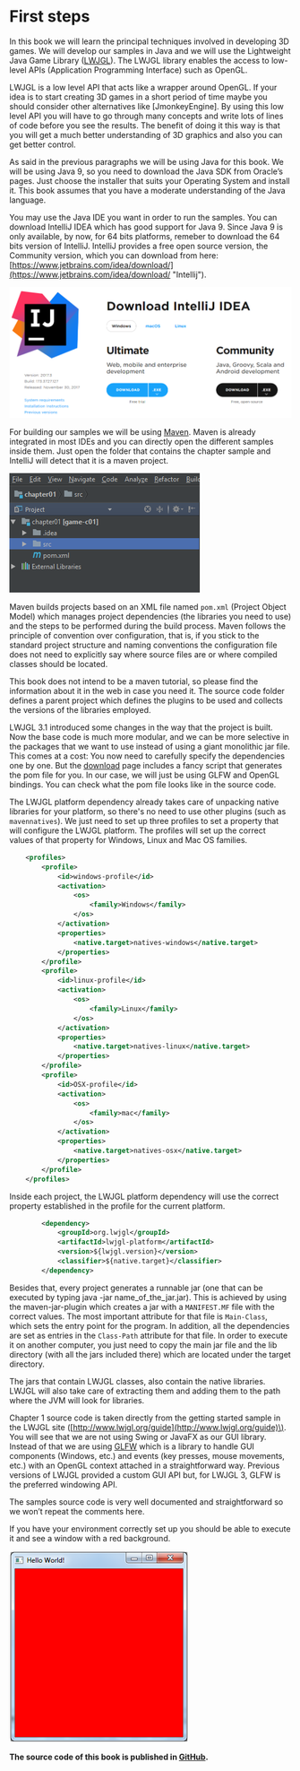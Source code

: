 # First steps

In this book we will learn the principal techniques involved in developing 3D games. We will develop our samples in Java and we will use the Lightweight Java Game Library \([LWJGL](http://www.lwjgl.org/)\). The LWJGL library enables the access to low-level APIs \(Application Programming Interface\) such as OpenGL.

LWJGL is a low level API that acts like a wrapper around OpenGL. If your idea is to start creating 3D games in a short period of time maybe you should consider other alternatives like  \[JmonkeyEngine\]. By using this low level API you will have to go through many concepts and write lots of lines of code before you see the results. The benefit of doing it this way is that you will get a much better understanding of 3D graphics and also you can get better control.

As said in the previous paragraphs we will be using Java for this book. We will be using Java 9, so you need to download the Java SDK from Oracle’s pages. Just choose the installer that suits your Operating System and install it. This book assumes that you have a moderate understanding of the Java language.

You may use the Java IDE you want in order to run the samples. You can download IntelliJ IDEA which has good support for Java 9. Since Java 9 is only available, by now, for 64 bits platforms, remeber to download the 64 bits version of IntelliJ. IntelliJ provides a free open source version, the Community version, which you can download from here: [https://www.jetbrains.com/idea/download/](https://www.jetbrains.com/idea/download/ "Intellij").

![](/chapter1/intellij.png)

For building our samples we will be using [Maven](https://maven.apache.org/). Maven is already integrated in most IDEs and you can directly open the different samples inside them. Just open the folder that contains the chapter sample and IntelliJ will detect that it is a maven project.

![](/chapter1/maven_project.png)

Maven builds projects based on an XML file named `pom.xml` \(Project Object Model\) which manages project dependencies \(the libraries you need to use\) and the steps to be performed during the build process. Maven follows the principle of convention over configuration, that is, if you stick to the standard project structure and naming conventions the configuration file does not need to explicitly say where source files are or where compiled classes should be located.

This book does not intend to be a maven tutorial, so please find the information about it in the web in case you need it.  The source code folder defines a parent project which defines the plugins to be used and collects the versions of the libraries employed.

LWJGL 3.1 introduced some changes in the way that the project is built. Now the base code is much more modular, and we can be more selective in the packages that we want to use instead of using a giant monolithic jar file. This comes at a cost: You now need to carefully specify the dependencies one by one. But the [download](https://www.lwjgl.org/download) page includes a fancy script that generates the pom file for you. In our case, we will just be using GLFW and OpenGL bindings. You can check what the pom file looks like in the source code.

The LWJGL platform dependency already takes care of unpacking native libraries for your platform, so there's no need to use other plugins \(such as `mavennatives`\). We just need to set up three profiles to set a property that will configure the LWJGL platform. The profiles will set up the correct values of that property for Windows, Linux and Mac OS families.

```xml
    <profiles>
        <profile>
            <id>windows-profile</id>
            <activation>
                <os>
                    <family>Windows</family>
                </os>
            </activation>
            <properties>
                <native.target>natives-windows</native.target>
            </properties>                
        </profile>
        <profile>
            <id>linux-profile</id>
            <activation>
                <os>
                    <family>Linux</family>
                </os>
            </activation>
            <properties>
                <native.target>natives-linux</native.target>
            </properties>                
        </profile>
        <profile>
            <id>OSX-profile</id>
            <activation>
                <os>
                    <family>mac</family>
                </os>
            </activation>
            <properties>
                <native.target>natives-osx</native.target>
            </properties>
        </profile>
    </profiles>
```

Inside each project, the LWJGL platform dependency will use the correct property established in the profile for the current platform.

```xml
        <dependency>
            <groupId>org.lwjgl</groupId>
            <artifactId>lwjgl-platform</artifactId>
            <version>${lwjgl.version}</version>
            <classifier>${native.target}</classifier>
        </dependency>
```

Besides that, every project generates a runnable jar \(one that can be executed by typing java -jar name\_of\_the\_jar.jar\). This is achieved by using the maven-jar-plugin which creates a jar with a `MANIFEST.MF` file with the correct values. The most important attribute for that file is `Main-Class`, which sets the entry point for the program. In addition, all the dependencies are set as entries in the `Class-Path` attribute for that file. In order to execute it on another computer, you just need to copy the main jar file and the lib directory \(with all the jars included there\) which are located under the target directory.

The jars that contain LWJGL classes, also contain the native libraries. LWJGL will also take care of extracting them and adding them to the path where the JVM will look for libraries.

Chapter 1 source code is taken directly from the getting started sample in the LWJGL site \([http://www.lwjgl.org/guide](http://www.lwjgl.org/guide)\). You will see that we are not using Swing or JavaFX as our GUI library. Instead of that we are using [GLFW](www.glfw.org) which is a library to handle GUI components \(Windows, etc.\) and events \(key presses, mouse movements, etc.\) with an OpenGL context attached in a straightforward way. Previous versions of LWJGL provided a custom GUI API but, for LWJGL 3, GLFW is the preferred windowing API.

The samples source code is very well documented and straightforward so we won’t repeat the comments here.

If you have your environment correctly set up you should be able to execute it and see a window with a red background.

![Hello World](hello_world.png)

**The source code of this book is published in **[**GitHub**](https://github.com/lwjglgamedev/lwjglbook)**.**

